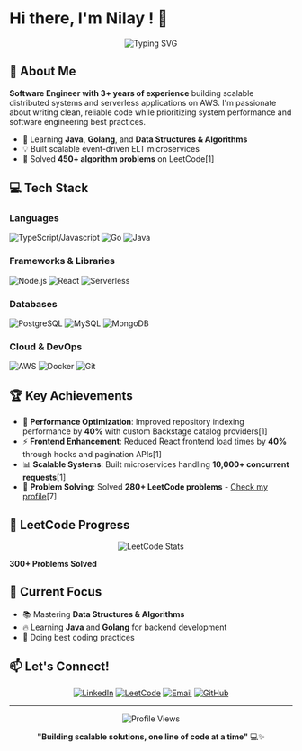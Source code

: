 # Hi there, I'm Nilay ! 👋

<div align="center">
  <img src="https://readme-typing-svg.herokuapp.com?font=Fira+Code&pause=1000&color=36BCF7&center=true&vCenter=true&width=435&lines=Software+Engineer;AWS+%26+Serverless+Expert;Problem+Solver;Full+Stack+Developer" alt="Typing SVG" />
</div>

## 🚀 About Me

**Software Engineer with 3+ years of experience** building scalable distributed systems and serverless applications on AWS. I'm passionate about writing clean, reliable code while prioritizing system performance and software engineering best practices.

- 🌱 Learning **Java**, **Golang**, and **Data Structures & Algorithms**
- 💡 Built scalable event-driven ELT microservices
- 🎯 Solved **450+ algorithm problems** on LeetCode[1]

## 💻 Tech Stack

### Languages
![TypeScript/Javascript](https://img.shields.io/badge/-TypeScript-3178C6?style=flat-square&logo=TypeScript&logoColor=white)
![Go](https://img.shields.io/badge/-Go-00ADD8?style=flat-square&logo=Go&logoColor=white)
![Java](https://img.shields.io/badge/-Java-ED8B00?style=flat-square&logo=Java&logoColor=white)

### Frameworks & Libraries
![Node.js](https://img.shields.io/badge/-Node.js-339933?style=flat-square&logo=Node.js&logoColor=white)
![React](https://img.shields.io/badge/-React-61DAFB?style=flat-square&logo=React&logoColor=black)
![Serverless](https://img.shields.io/badge/-Serverless-FD5750?style=flat-square&logo=Serverless&logoColor=white)

### Databases
![PostgreSQL](https://img.shields.io/badge/-PostgreSQL-336791?style=flat-square&logo=PostgreSQL&logoColor=white)
![MySQL](https://img.shields.io/badge/-MySQL-4479A1?style=flat-square&logo=MySQL&logoColor=white)
![MongoDB](https://img.shields.io/badge/-MongoDB-47A248?style=flat-square&logo=MongoDB&logoColor=white)

### Cloud & DevOps
![AWS](https://img.shields.io/badge/-AWS-232F3E?style=flat-square&logo=Amazon-AWS&logoColor=white)
![Docker](https://img.shields.io/badge/-Docker-2496ED?style=flat-square&logo=Docker&logoColor=white)
![Git](https://img.shields.io/badge/-Git-F05032?style=flat-square&logo=Git&logoColor=white)

## 🏆 Key Achievements

- 🚀 **Performance Optimization**: Improved repository indexing performance by **40%** with custom Backstage catalog providers[1]
- ⚡ **Frontend Enhancement**: Reduced React frontend load times by **40%** through hooks and pagination APIs[1]
- 📊 **Scalable Systems**: Built microservices handling **10,000+ concurrent requests**[1]
- 🎯 **Problem Solving**: Solved **280+ LeetCode problems** - [Check my profile](https://leetcode.com/u/Nilay0911/)[7]

## 🧩 LeetCode Progress

<div align="center">
  <img src="https://leetcard.jacoblin.cool/Nilay0911?theme=dark&font=Fira%20Code" alt="LeetCode Stats" />
</div>

**300+ Problems Solved**

## 🎯 Current Focus

- 📚 Mastering **Data Structures & Algorithms**
- 🔥 Learning **Java** and **Golang** for backend development
- 🚀 Doing best coding practices

## 📫 Let's Connect!

<div align="center">
  
[![LinkedIn](https://img.shields.io/badge/-LinkedIn-0077B5?style=for-the-badge&logo=LinkedIn&logoColor=white)](https://www.linkedin.com/in/nilay-parmar-b8b978178/)
[![LeetCode](https://img.shields.io/badge/-LeetCode-FFA116?style=for-the-badge&logo=LeetCode&logoColor=black)](https://leetcode.com/u/Nilay0911/)
[![Email](https://img.shields.io/badge/-Email-D14836?style=for-the-badge&logo=Gmail&logoColor=white)](mailto:nilayparmar19@gmail.com)
[![GitHub](https://img.shields.io/badge/-GitHub-181717?style=for-the-badge&logo=GitHub&logoColor=white)](https://github.com/Nilay1999)

</div>

---

<div align="center">
  <img src="https://komarev.com/ghpvc/?username=Nilay1999&color=blue&style=flat-square" alt="Profile Views" />
  
  **"Building scalable solutions, one line of code at a time"** 💻✨
</div>
